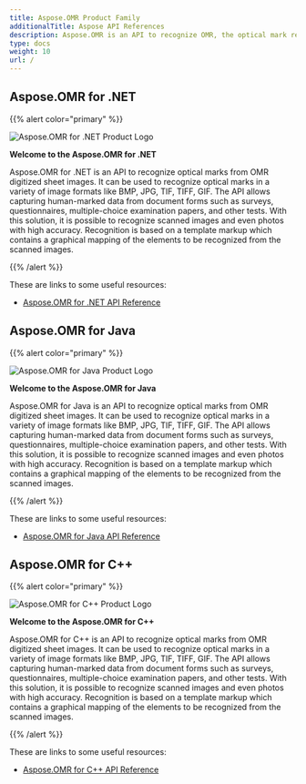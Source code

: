 ```yaml
---
title: Aspose.OMR Product Family
additionalTitle: Aspose API References
description: Aspose.OMR is an API to recognize OMR, the optical mark recognition meaning, optical marks from OMRSheet which is a digitized sheet of images.
type: docs
weight: 10
url: /
---
```


## Aspose.OMR for .NET

{{% alert color="primary" %}} 

![Aspose.OMR for .NET Product Logo](logo_omr_net.svg)

**Welcome to the Aspose.OMR for .NET**

Aspose.OMR for .NET is an API to recognize optical marks from OMR digitized sheet images. It can be used to recognize optical marks in a variety of image formats like BMP, JPG, TIF, TIFF, GIF. The API allows capturing human-marked data from document forms such as surveys, questionnaires, multiple-choice examination papers, and other tests. With this solution, it is possible to recognize scanned images and even photos with high accuracy. Recognition is based on a template markup which contains a graphical mapping of the elements to be recognized from the scanned images.

{{% /alert %}} 

These are links to some useful resources:
- [Aspose.OMR for .NET API Reference](/omr/net/)


## Aspose.OMR for Java

{{% alert color="primary" %}} 

![Aspose.OMR for Java Product Logo](logo_omr_java.svg)

**Welcome to the Aspose.OMR for Java**

Aspose.OMR for Java is an API to recognize optical marks from OMR digitized sheet images. It can be used to recognize optical marks in a variety of image formats like BMP, JPG, TIF, TIFF, GIF. The API allows capturing human-marked data from document forms such as surveys, questionnaires, multiple-choice examination papers, and other tests. With this solution, it is possible to recognize scanned images and even photos with high accuracy. Recognition is based on a template markup which contains a graphical mapping of the elements to be recognized from the scanned images.

{{% /alert %}} 

These are links to some useful resources:

- [Aspose.OMR for Java API Reference](/omr/java/)


## Aspose.OMR for C++

{{% alert color="primary" %}} 

![Aspose.OMR for C++ Product Logo](logo_omr_cpp.svg)

**Welcome to the Aspose.OMR for C++**

Aspose.OMR for C++ is an API to recognize optical marks from OMR digitized sheet images. It can be used to recognize optical marks in a variety of image formats like BMP, JPG, TIF, TIFF, GIF. The API allows capturing human-marked data from document forms such as surveys, questionnaires, multiple-choice examination papers, and other tests. With this solution, it is possible to recognize scanned images and even photos with high accuracy. Recognition is based on a template markup which contains a graphical mapping of the elements to be recognized from the scanned images.

{{% /alert %}} 

These are links to some useful resources:
- [Aspose.OMR for C++ API Reference](/omr/cpp/)